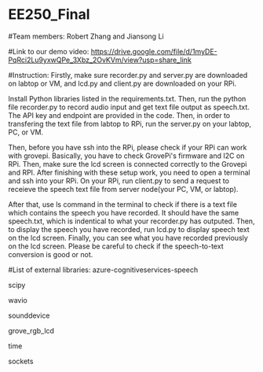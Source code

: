 # EE250_Final
#Team members: Robert Zhang and Jiansong Li

#Link to our demo video: https://drive.google.com/file/d/1myDE-PqRci2Lu9yxwQPe_3Xbz_2OvKVm/view?usp=share_link 

#Instruction:
Firstly, make sure recorder.py and server.py are downloaded on labtop or VM, and lcd.py and client.py are downloaded on your RPi.

Install Python libraries listed in the requirements.txt. Then, run the python file recorder.py to record audio input and get text file output as speech.txt. The API key and endpoint are provided in the code. Then, in order to transfering the text file from labtop to RPi, run the server.py on your labtop, PC, or VM.

Then, before you have ssh into the RPi, please check if your RPi can work with grovepi. Basically, you have to check GrovePi's firmware and I2C on RPi. Then, make sure the lcd screen is connected correctly to the Grovepi and RPI. After finishing with these setup work, you need to open a terminal and ssh into your RPi. On your RPi, run client.py to send a request to receieve the speech text file from server node(your PC, VM, or labtop).

After that, use ls command in the terminal to check if there is a text file which contains the speech you have recorded. It should have the same speech.txt, which is indentical to what your recorder.py has outputed. Then, to display the speech you have recorded, run lcd.py to display speech text on the lcd screen. Finally, you can see what you have recorded previously on the lcd screen. Please be careful to check if the speech-to-text conversion is good or not.

#List of external libraries: azure-cognitiveservices-speech

scipy

wavio

sounddevice

grove_rgb_lcd

time

sockets
